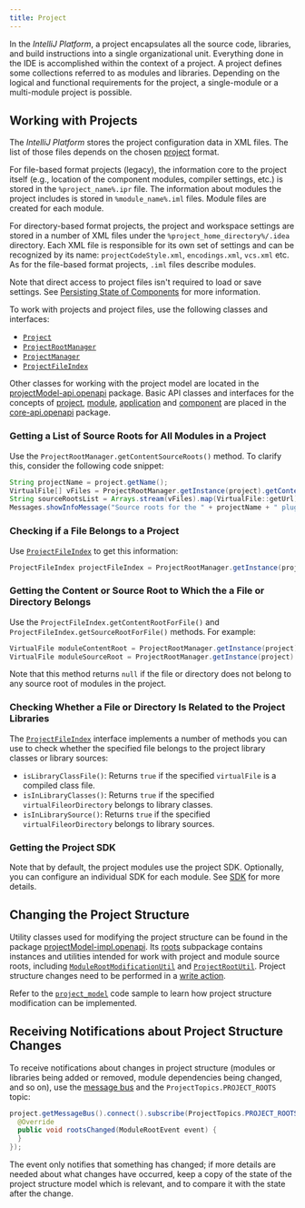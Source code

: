 ```yaml
---
title: Project
---
```

<!-- Copyright 2000-2020 JetBrains s.r.o. and other contributors. Use of this source code is governed by the Apache 2.0 license that can be found in the LICENSE file. -->

In the *IntelliJ Platform*, a project encapsulates all the source code, libraries, and build instructions into a single organizational unit. 
Everything done in the IDE is accomplished within the context of a project. 
A project defines some collections referred to as modules and libraries. 
Depending on the logical and functional requirements for the project, a single-module or a multi-module project is possible.

## Working with Projects

The *IntelliJ Platform* stores the project configuration data in XML files. 
The list of those files depends on the chosen [project](https://www.jetbrains.com/help/idea/about-projects.html) format.

For file-based format projects (legacy), the information core to the project itself (e.g., location of the component modules, compiler settings, etc.) is stored in the `%project_name%.ipr` file. 
The information about modules the project includes is stored in `%module_name%.iml` files. 
Module files are created for each module.

For directory-based format projects, the project and workspace settings are stored in a number of XML files under the `%project_home_directory%/.idea` directory. 
Each XML file is responsible for its own set of settings and can be recognized by its name: `projectCodeStyle.xml`, `encodings.xml`, `vcs.xml` etc. 
As for the file-based format projects, `.iml` files describe modules.

Note that direct access to project files isn't required to load or save settings. 
See [Persisting State of Components](../../basics/persisting_state_of_components.md) for more information.

To work with projects and project files, use the following classes and interfaces:
* [`Project`](upsource:///platform/core-api/src/com/intellij/openapi/project/Project.java)
* [`ProjectRootManager`](upsource:///platform/projectModel-api/src/com/intellij/openapi/roots/ProjectRootManager.java)
* [`ProjectManager`](upsource:///platform/projectModel-api/src/com/intellij/openapi/project/ProjectManager.java)
* [`ProjectFileIndex`](upsource:///platform/projectModel-api/src/com/intellij/openapi/roots/ProjectFileIndex.java)

Other classes for working with the project model are located in the [projectModel-api.openapi](upsource:///platform/projectModel-api/src/com/intellij/openapi) package. 
Basic API classes and interfaces for the concepts of [project](upsource:///platform/core-api/src/com/intellij/openapi/project/Project.java), [module](upsource:///platform/core-api/src/com/intellij/openapi/module/Module.java), [application](upsource:///platform/core-api/src/com/intellij/openapi/application/Application.java) and [component](upsource:///platform/core-api/src/com/intellij/openapi/components/ProjectComponent.java) are placed in the [core-api.openapi](upsource:///platform/core-api/src/com/intellij/openapi) package.

### Getting a List of Source Roots for All Modules in a Project
Use the `ProjectRootManager.getContentSourceRoots()` method. To clarify this, consider the following code snippet:

```java
String projectName = project.getName();
VirtualFile[] vFiles = ProjectRootManager.getInstance(project).getContentSourceRoots();
String sourceRootsList = Arrays.stream(vFiles).map(VirtualFile::getUrl).collect(Collectors.joining("\n"));
Messages.showInfoMessage("Source roots for the " + projectName + " plugin:\n" + sourceRootsList, "Project Properties");
```

### Checking if a File Belongs to a Project
Use [`ProjectFileIndex`](upsource:///platform/projectModel-api/src/com/intellij/openapi/roots/ProjectFileIndex.java) to get this information:
```java
ProjectFileIndex projectFileIndex = ProjectRootManager.getInstance(project).getFileIndex();
```

### Getting the Content or Source Root to Which the a File or Directory Belongs
Use the `ProjectFileIndex.getContentRootForFile()` and `ProjectFileIndex.getSourceRootForFile()` methods. 
For example:
```java
VirtualFile moduleContentRoot = ProjectRootManager.getInstance(project).getFileIndex().getContentRootForFile(virtualFileOrDirectory);
VirtualFile moduleSourceRoot = ProjectRootManager.getInstance(project).getFileIndex().getSourceRootForFile(virtualFileOrDirectory);
```

Note that this method returns `null` if the file or directory does not belong to any source root of modules in the project.
 
### Checking Whether a File or Directory Is Related to the Project Libraries
The [`ProjectFileIndex`](upsource:///platform/projectModel-api/src/com/intellij/openapi/roots/ProjectFileIndex.java) interface implements a number of methods you can use to check whether the specified file belongs to the project library classes or library sources:
* `isLibraryClassFile()`: Returns `true` if the specified `virtualFile` is a compiled class file.
* `isInLibraryClasses()`: Returns `true` if the specified `virtualFileorDirectory` belongs to library classes.
* `isInLibrarySource()`: Returns `true` if the specified `virtualFileorDirectory` belongs to library sources.

### Getting the Project SDK
Note that by default, the project modules use the project SDK. 
Optionally, you can configure an individual SDK for each module. 
See [SDK](sdk.md) for more details.

## Changing the Project Structure
Utility classes used for modifying the project structure can be found in the package [projectModel-impl.openapi](upsource:///platform/projectModel-impl/src/com/intellij/openapi). Its [roots](upsource:///platform/projectModel-impl/src/com/intellij/openapi/roots/) subpackage contains instances and utilities intended for work with project and module source roots, including [`ModuleRootModificationUtil`](upsource:///platform/projectModel-api/src/com/intellij/openapi/roots/ModuleRootModificationUtil.java) and [`ProjectRootUtil`](upsource:///platform/projectModel-impl/src/com/intellij/openapi/projectRoots/impl/ProjectRootUtil.java). Project structure
changes need to be performed in a [write action](/basics/architectural_overview/general_threading_rules.md#readwrite-lock).

Refer to the [`project_model`](https://github.com/JetBrains/intellij-sdk-docs/blob/master/code_samples/project_model/src/main/java/org/intellij/sdk/project/model/ModificationAction.java) code sample to learn how project structure modification can be implemented.

## Receiving Notifications about Project Structure Changes
To receive notifications about changes in project structure (modules or libraries being added or removed, module dependencies being changed, and so on), use the [message bus](/reference_guide/messaging_infrastructure.md) and the `ProjectTopics.PROJECT_ROOTS` topic:

```java
project.getMessageBus().connect().subscribe(ProjectTopics.PROJECT_ROOTS, new ModuleRootListener() {
  @Override
  public void rootsChanged(ModuleRootEvent event) {
  }
});
```

The event only notifies that something has changed; if more details are needed about what changes have occurred, keep a copy of the state of the project structure model which is relevant, and to compare it with the state after the change.
